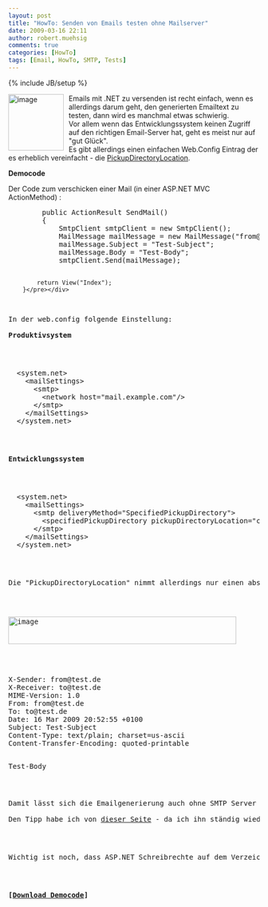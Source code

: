 ```yaml
---
layout: post
title: "HowTo: Senden von Emails testen ohne Mailserver"
date: 2009-03-16 22:11
author: robert.muehsig
comments: true
categories: [HowTo]
tags: [Email, HowTo, SMTP, Tests]
---
```

{% include JB/setup %}
<p><a href="{{BASE_PATH}}/assets/wp-images/image675.png"><img style="border-right: 0px; border-top: 0px; margin: 0px 10px 0px 0px; border-left: 0px; border-bottom: 0px" height="113" alt="image" src="{{BASE_PATH}}/assets/wp-images/image-thumb653.png" width="111" align="left" border="0" /></a>Emails mit .NET zu versenden ist recht einfach, wenn es allerdings darum geht, den generierten Emailtext zu testen, dann wird es manchmal etwas schwierig.     <br />Vor allem wenn das Entwicklungssystem keinen Zugriff auf den richtigen Email-Server hat, geht es meist nur auf &quot;gut Gl&#252;ck&quot;.    <br />Es gibt allerdings einen einfachen Web.Config Eintrag der es erheblich vereinfacht - die <a href="http://msdn.microsoft.com/en-us/library/system.net.mail.smtpclient.pickupdirectorylocation.aspx">PickupDirectoryLocation</a>.</p> 
<!--more-->
  <p><strong>Democode</strong></p>  <p>Der Code zum verschicken einer Mail (in einer ASP.NET MVC ActionMethod) :</p>  <div class="wlWriterSmartContent" id="scid:812469c5-0cb0-4c63-8c15-c81123a09de7:b3619f40-712e-4a45-9d61-cf439f127b51" style="padding-right: 0px; display: inline; padding-left: 0px; float: none; padding-bottom: 0px; margin: 0px; padding-top: 0px"><pre name="code" class="c#">        public ActionResult SendMail()
        {
            SmtpClient smtpClient = new SmtpClient();
            MailMessage mailMessage = new MailMessage("from@test.de", "to@test.de");
            mailMessage.Subject = "Test-Subject";
            mailMessage.Body = "Test-Body";
            smtpClient.Send(mailMessage);

            return View("Index");
        }</pre></div>

<p>In der web.config folgende Einstellung:
  <br /><strong>Produktivsystem</strong></p>

<div class="wlWriterSmartContent" id="scid:812469c5-0cb0-4c63-8c15-c81123a09de7:6be1f35f-e9ad-4fb3-9ea0-0a84f63ccd5f" style="padding-right: 0px; display: inline; padding-left: 0px; float: none; padding-bottom: 0px; margin: 0px; padding-top: 0px"><pre name="code" class="c#">  &lt;system.net&gt;
    &lt;mailSettings&gt;
      &lt;smtp&gt;
        &lt;network host="mail.example.com"/&gt;
      &lt;/smtp&gt;
    &lt;/mailSettings&gt;
  &lt;/system.net&gt;</pre></div>

<p><strong>Entwicklungssystem</strong></p>

<div class="wlWriterSmartContent" id="scid:812469c5-0cb0-4c63-8c15-c81123a09de7:2a307ade-d6ac-40f2-a31b-4cf697f1f915" style="padding-right: 0px; display: inline; padding-left: 0px; float: none; padding-bottom: 0px; margin: 0px; padding-top: 0px"><pre name="code" class="c#">  &lt;system.net&gt;
    &lt;mailSettings&gt;
      &lt;smtp deliveryMethod="SpecifiedPickupDirectory"&gt;
        &lt;specifiedPickupDirectory pickupDirectoryLocation="c:\temp\maildrop\"/&gt;
      &lt;/smtp&gt;
    &lt;/mailSettings&gt;
  &lt;/system.net&gt;</pre></div>

<p>Die &quot;PickupDirectoryLocation&quot; nimmt allerdings nur einen absoluten Pfad entgegen. Wenn man nun den Code aufruft, dann werden die Emails in den angegebenen Verzeichnis abgelegt:</p>

<p><a href="{{BASE_PATH}}/assets/wp-images/image676.png"><img style="border-right: 0px; border-top: 0px; border-left: 0px; border-bottom: 0px" height="55" alt="image" src="{{BASE_PATH}}/assets/wp-images/image-thumb654.png" width="457" border="0" /></a> </p>

<div class="wlWriterSmartContent" id="scid:812469c5-0cb0-4c63-8c15-c81123a09de7:3ec0c126-08a7-4ec2-9aa4-821f6c406b2b" style="padding-right: 0px; display: inline; padding-left: 0px; float: none; padding-bottom: 0px; margin: 0px; padding-top: 0px"><pre name="code" class="c#">X-Sender: from@test.de
X-Receiver: to@test.de
MIME-Version: 1.0
From: from@test.de
To: to@test.de
Date: 16 Mar 2009 20:52:55 +0100
Subject: Test-Subject
Content-Type: text/plain; charset=us-ascii
Content-Transfer-Encoding: quoted-printable

Test-Body
</pre></div>

<p>Damit l&#228;sst sich die Emailgenerierung auch ohne SMTP Server testen.
  <br />Den Tipp habe ich von <a href="http://blog.donnfelker.com/post/Sending-Email-in-a-Development-Environment-without-an-SMTP-Server.aspx">dieser Seite</a> - da ich ihn st&#228;ndig wieder Suche, habe ich ihn jetzt ebenfalls auch gebloggt ;)</p>

<p>Wichtig ist noch, dass ASP.NET Schreibrechte auf dem Verzeichnis hat.</p>

<p><strong>[<a href="http://{{BASE_PATH}}/assets/files/democode/testingemails/testingemails.zip">Download Democode</a>]</strong></p>
